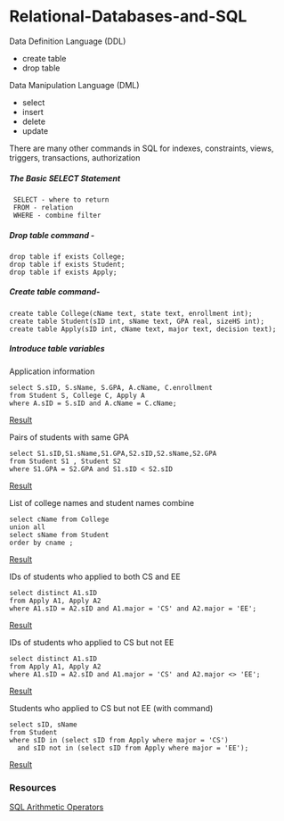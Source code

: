 # Relational-Databases-and-SQL
Data Definition Language (DDL)
 - create table
 - drop table

Data Manipulation Language (DML)
- select
- insert
- delete
- update

There are many other commands in SQL for indexes, constraints, views, triggers, transactions, authorization

##### The Basic SELECT Statement
```
 SELECT - where to return
 FROM - relation
 WHERE - combine filter
```
##### Drop table command - 
```
drop table if exists College;
drop table if exists Student;
drop table if exists Apply;
```
##### Create table command-
```
create table College(cName text, state text, enrollment int);
create table Student(sID int, sName text, GPA real, sizeHS int);
create table Apply(sID int, cName text, major text, decision text);
```
##### Introduce table variables 

Application information
```
select S.sID, S.sName, S.GPA, A.cName, C.enrollment
from Student S, College C, Apply A
where A.sID = S.sID and A.cName = C.cName;
```
[Result](https://github.com/shreyaskale11/Relational-Databases-and-SQL/blob/main/result/1.csv)

Pairs of students with same GPA
```
select S1.sID,S1.sName,S1.GPA,S2.sID,S2.sName,S2.GPA
from Student S1 , Student S2
where S1.GPA = S2.GPA and S1.sID < S2.sID
```
[Result](https://github.com/shreyaskale11/Relational-Databases-and-SQL/blob/main/result/2.csv)

List of college names and student names combine
```
select cName from College
union all
select sName from Student
order by cname ;
```
[Result](https://github.com/shreyaskale11/Relational-Databases-and-SQL/blob/main/result/3.csv)


IDs of students who applied to both CS and EE
```
select distinct A1.sID
from Apply A1, Apply A2
where A1.sID = A2.sID and A1.major = 'CS' and A2.major = 'EE';
```
[Result](https://github.com/shreyaskale11/Relational-Databases-and-SQL/blob/main/result/4.csv)

IDs of students who applied to CS but not EE
```
select distinct A1.sID
from Apply A1, Apply A2
where A1.sID = A2.sID and A1.major = 'CS' and A2.major <> 'EE';
```
[Result](https://github.com/shreyaskale11/Relational-Databases-and-SQL/blob/main/result/5.csv)


Students who applied to CS but not EE (with command)
```
select sID, sName 
from Student 
where sID in (select sID from Apply where major = 'CS')
  and sID not in (select sID from Apply where major = 'EE');
```
[Result](https://github.com/shreyaskale11/Relational-Databases-and-SQL/blob/main/result/6.csv)




### Resources

[SQL Arithmetic Operators](https://www.w3schools.com/sql/sql_operators.asp)


